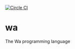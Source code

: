 [![Circle CI](https://circleci.com/gh/walang/wa.svg?style=shield)](https://circleci.com/gh/walang/wa.svg?style=shield)

# wa
The Wa programming language

